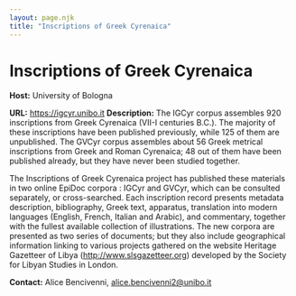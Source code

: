 ```yaml
---
layout: page.njk
title: "Inscriptions of Greek Cyrenaica"
---
```

# Inscriptions of Greek Cyrenaica




**Host:** University of Bologna
 
 **URL:** <https://igcyr.unibo.it>
**Description:** The IGCyr corpus assembles 920 inscriptions from Greek Cyrenaica (VII-I centuries
 B.C.). The majority of these inscriptions have been published previously, while 125
 of them are unpublished. The GVCyr corpus assembles about 56 Greek metrical inscriptions
 from Greek and Roman Cyrenaica; 48 out of them have been published already, but they
 have never been studied together.
 
 The Inscriptions of Greek Cyrenaica project has published these materials in two online
 EpiDoc corpora : IGCyr and GVCyr, which can be consulted separately, or cross-searched.
 Each inscription record presents metadata description, bibliography, Greek text, apparatus,
 translation into modern languages (English, French, Italian and Arabic), and commentary,
 together with the fullest available collection of illustrations. The new corpora are
 presented as two series of documents; but they also include geographical information
 linking to various projects gathered on the website Heritage Gazetteer of Libya (<http://www.slsgazetteer.org>) developed by the Society for Libyan Studies in London.
 
 **Contact:** Alice Bencivenni, [alice.bencivenni2@unibo.it](mailto:alice.bencivenni2@unibo.it)


